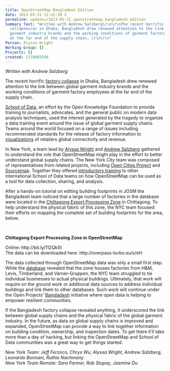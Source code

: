 ```yaml
---
title: OpenStreetMap Bangladesh Edition
date: 2013-05-31 12:22:10 Z
permalink: updates/2013-05-31_openstreetmap_bangladesh_edition
Summary Text: "Written with Andrew Salzberg\r\n\r\nThe recent horrific <a href=\"http://en.wikipedia.org/wiki/2013_Savar_building_collapse\">factory
  collapse</a> in Dhaka, Bangladesh drew renewed attention to the link between global
  garment industry brands and the working conditions of garment factory employees
  at the far end of the supply chain. \r\n\r\n"
Person: Alyssa Wright
Working Group: []
Projects: []
created: 1370002930
---
```


<p><em>Written with Andrew Salzberg</em></p>
<p>The recent horrific <a href="http://en.wikipedia.org/wiki/2013_Savar_building_collapse">factory collapse</a> in Dhaka, Bangladesh drew renewed attention to the link between global garment industry brands and the working conditions of garment factory employees at the far end of the supply chain.</p>
<p><a href="http://schoolofdata.org/">School of Data</a>, an effort by the Open Knowledge Foundation to provide training to journalists, advocates, and the general public on modern data analysis techniques, used the interest generated by the tragedy to organize a data training event around the issue of global garment supply chains. Teams around the world focused on a range of issues including recommended standards for the release of factory information to <a href="http://www.annaflagg.com/GarmentFactories/garmentmap.html">visualizations</a> of retailers global connectivity and revenue.</p>
<p>In New York, a team lead by <a href="https://twitter.com/alyssapwright">Alyssa Wright</a> and <a href="https://twitter.com/andrewsalzberg">Andrew Salzberg</a> gathered to understand the role that OpenStreetMap might play in the effort to better understand global supply chains. The New York City team was composed of representatives from related projects, including <a href="http://opencitiesproject.com/">Open Cities Project</a> and <a href="https://sourcemap.com/ ">Sourcemap</a>. Together they offered <a href="https://docs.google.com/a/hotosm.org/presentation/d/1sn7UCiLIv7sRgaWXWBk70i8XlbQkBFtCjFNc5QZdj04/edit#slide=id.g23023050_0_161">introductory training</a> to other international School of Data teams on how OpenStreetMap can be used as a tool for data collection, sharing, and analysis.</p>
<p>After a hands-on tutorial on editing building footprints in JOSM the Bangladesh team noticed that a large number of factories in the database were located in the <a href="http://www.google.com/url?q=http%3A%2F%2Fen.wikipedia.org%2Fwiki%2FChittagong_Export_Processing_Zone&amp;sa=D&amp;sntz=1&amp;usg=AFQjCNGnQCP0YQNSyly3execkcMAZXyZMA">Chittagong Export Processing Zone</a> in Chittagong. To help understand the physical fabric of this zone, the NYC team focused their efforts on mapping the complete set of building footprints for the area, below.</p>
<p>&nbsp;</p>
<p><strong>Chittagong Export Processing Zone in OpenStreetMap</strong></p>
<p>Online: http://bit.ly/112QkSt<br> The data can be downloaded here: http://overpass-turbo.eu/s/eH</p>
<p>The data collected through OpenStreetMap data was only a small first step. While the <a href="https://docs.google.com/spreadsheet/ccc?key=0AvdkMlz2NopEdEdIZ3d4VlFJQ0NkazhrWGFQdXZQMkE&amp;usp=sharing">database</a> revealed that the zone houses factories from H&amp;M, Levis, Timberland, and Varner-Gruppen, the NYC team struggled to tie individual businesses to actual physical buildings. Ultimately, that work will require on the ground work or additional data sources to address individual buildings and link them to other databases. Such work will continue under the Open Projects’ <a href="http://www.google.com/url?q=http%3A%2F%2Fopencitiesproject.com%2Fcities%2Fdhaka%2F&amp;sa=D&amp;sntz=1&amp;usg=AFQjCNH_8FYhKtmFkBNrIC73JajmX4vMsg">Bangladesh</a> initiative where open data is helping to empower resilient communities.</p>
<p>If the Bangladesh factory collapse revealed anything, it underscored the link between global supply chains and the physical fabric of the global garment industry. In the future, as data on global supply chains is improved and expanded, OpenStreetMap can provide a way to link together information on building condition, ownership, and inspection dates. To get there it’ll take more than a day of hacking, but linking the OpenStreetMap and School of Data communities was a great way to get things started.</p>
<p><em>New York Team: Jeff Ferzoco, Chrys Wu, Alyssa Wright, Andrew Salzberg, Leonardo Bonnani, Ruthie Nachmany</em><br> <em>New York Team Remote: Sara Farmer, Rob Stupay, Jasmine Du</em></p>
